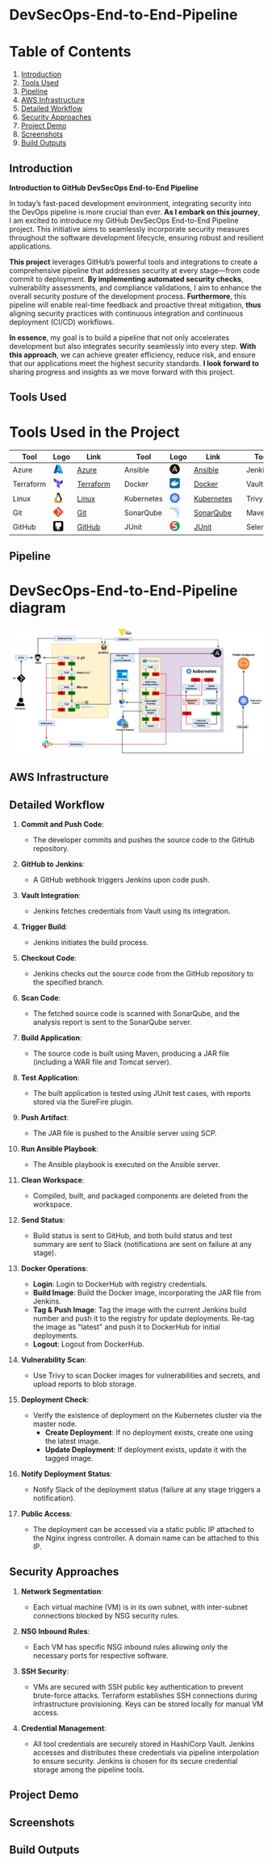 # DevSecOps-End-to-End-Pipeline


# Table of Contents

1. [Introduction](#introduction)
2. [Tools Used](#tools-used)
3. [Pipeline](#pipeline)
4. [AWS Infrastructure](#azure-infrastructure)
5. [Detailed Workflow](#detailed-workflow)
6. [Security Approaches](#security-approaches)
7. [Project Demo](#project-demo)
8. [Screenshots](#screenshots)
9. [Build Outputs](#build-outputs)

## Introduction

**Introduction to GitHub DevSecOps End-to-End Pipeline**

In today’s fast-paced development environment, integrating security into the DevOps pipeline is more crucial than ever. **As I embark on this journey**, I am excited to introduce my GitHub DevSecOps End-to-End Pipeline project. This initiative aims to seamlessly incorporate security measures throughout the software development lifecycle, ensuring robust and resilient applications.

**This project** leverages GitHub’s powerful tools and integrations to create a comprehensive pipeline that addresses security at every stage—from code commit to deployment. **By implementing automated security checks**, vulnerability assessments, and compliance validations, I aim to enhance the overall security posture of the development process. **Furthermore**, this pipeline will enable real-time feedback and proactive threat mitigation, **thus** aligning security practices with continuous integration and continuous deployment (CI/CD) workflows.

**In essence**, my goal is to build a pipeline that not only accelerates development but also integrates security seamlessly into every step. **With this approach**, we can achieve greater efficiency, reduce risk, and ensure that our applications meet the highest security standards. **I look forward to** sharing progress and insights as we move forward with this project.


## Tools Used

# Tools Used in the Project

| Tool       | Logo                                                                                       | Link                                |   | Tool       | Logo                                                                                       | Link                                |   | Tool       | Logo                                                                                       | Link                                |
|------------|--------------------------------------------------------------------------------------------|-------------------------------------|---|------------|--------------------------------------------------------------------------------------------|-------------------------------------|---|------------|--------------------------------------------------------------------------------------------|-------------------------------------|
| Azure      | <img src="https://github.com/eyongca/DevSecOps-End-to-End-Pipeline/blob/main/images/azure.svg" width="20" height="20"> | [Azure](https://azure.microsoft.com/) |   | Ansible    | <img src="https://github.com/eyongca/DevSecOps-End-to-End-Pipeline/blob/main/images/ansible.svg" width="20" height="20"> | [Ansible](https://www.ansible.com/)       |   | Jenkins    | <img src="https://github.com/eyongca/DevSecOps-End-to-End-Pipeline/blob/main/images/jenkins.svg" width="20" height="20"> | [Jenkins](https://www.jenkins.io/) |
| Terraform  | <img src="https://github.com/eyongca/DevSecOps-End-to-End-Pipeline/blob/main/images/terraformio.svg" width="20" height="20"> | [Terraform](https://www.terraform.io/) |   | Docker     | <img src="https://github.com/eyongca/DevSecOps-End-to-End-Pipeline/blob/main/images/docker.svg" width="20" height="20"> | [Docker](https://www.docker.com/)         |   | Vault      | <img src="https://github.com/eyongca/DevSecOps-End-to-End-Pipeline/blob/main/images/vault.svg" width="20" height="20"> | [Vault](https://www.hashicorp.com/products/vault) |
| Linux      | <img src="https://github.com/eyongca/DevSecOps-End-to-End-Pipeline/blob/main/images/linux-icon.svg" width="20" height="20"> | [Linux](https://www.kernel.org/)     |   | Kubernetes | <img src="https://github.com/eyongca/DevSecOps-End-to-End-Pipeline/blob/main/images/kubernetes.svg" width="20" height="20"> | [Kubernetes](https://kubernetes.io/)      |   | Trivy      | <img src="https://github.com/eyongca/DevSecOps-End-to-End-Pipeline/blob/main/images/trivy.svg" width="20" height="20"> | [Trivy](https://aquasecurity.github.io/trivy/) |
| Git        | <img src="https://github.com/eyongca/DevSecOps-End-to-End-Pipeline/blob/main/images/git.svg" width="20" height="20"> | [Git](https://git-scm.com/)           |   | SonarQube  | <img src="https://github.com/eyongca/DevSecOps-End-to-End-Pipeline/blob/main/images/sonarqube.svg" width="20" height="20"> | [SonarQube](https://www.sonarqube.org/)   |   | Maven      | <img src="https://github.com/eyongca/DevSecOps-End-to-End-Pipeline/blob/main/images/maven.svg" width="20" height="20"> | [Maven](https://maven.apache.org/)         |
| GitHub     | <img src="https://github.com/eyongca/DevSecOps-End-to-End-Pipeline/blob/main/images/github.svg" width="20" height="20"> | [GitHub](https://github.com/)       |   | JUnit      | <img src="https://github.com/eyongca/DevSecOps-End-to-End-Pipeline/blob/main/images/junit5.png" width="20" height="20"> | [JUnit](https://junit.org/junit4/)         |   | Selenium   | <img src="https://github.com/eyongca/DevSecOps-End-to-End-Pipeline/blob/main/images/selenium.svg" width="20" height="20"> | [Selenium](https://www.selenium.dev/)     |





## Pipeline
# DevSecOps-End-to-End-Pipeline diagram
![Project Image](https://github.com/eyongca/DevSecOps-End-to-End-Pipeline/blob/main/images/pipeline.webp)


## AWS Infrastructure
<!-- Azure Infrastructure content here -->

## Detailed Workflow

1. **Commit and Push Code**: 
   - The developer commits and pushes the source code to the GitHub repository.

2. **GitHub to Jenkins**: 
   - A GitHub webhook triggers Jenkins upon code push.

3. **Vault Integration**: 
   - Jenkins fetches credentials from Vault using its integration.

4. **Trigger Build**: 
   - Jenkins initiates the build process.

5. **Checkout Code**: 
   - Jenkins checks out the source code from the GitHub repository to the specified branch.

6. **Scan Code**: 
   - The fetched source code is scanned with SonarQube, and the analysis report is sent to the SonarQube server.

7. **Build Application**: 
   - The source code is built using Maven, producing a JAR file (including a WAR file and Tomcat server).

8. **Test Application**: 
   - The built application is tested using JUnit test cases, with reports stored via the SureFire plugin.

9. **Push Artifact**: 
   - The JAR file is pushed to the Ansible server using SCP.

10. **Run Ansible Playbook**: 
    - The Ansible playbook is executed on the Ansible server.

11. **Clean Workspace**: 
    - Compiled, built, and packaged components are deleted from the workspace.

12. **Send Status**: 
    - Build status is sent to GitHub, and both build status and test summary are sent to Slack (notifications are sent on failure at any stage).

13. **Docker Operations**:
    - **Login**: Login to DockerHub with registry credentials.
    - **Build Image**: Build the Docker image, incorporating the JAR file from Jenkins.
    - **Tag & Push Image**: Tag the image with the current Jenkins build number and push it to the registry for update deployments. Re-tag the image as "latest" and push it to DockerHub for initial deployments.
    - **Logout**: Logout from DockerHub.

14. **Vulnerability Scan**: 
    - Use Trivy to scan Docker images for vulnerabilities and secrets, and upload reports to blob storage.

15. **Deployment Check**: 
    - Verify the existence of deployment on the Kubernetes cluster via the master node.
      - **Create Deployment**: If no deployment exists, create one using the latest image.
      - **Update Deployment**: If deployment exists, update it with the tagged image.

16. **Notify Deployment Status**: 
    - Notify Slack of the deployment status (failure at any stage triggers a notification).

17. **Public Access**: 
    - The deployment can be accessed via a static public IP attached to the Nginx ingress controller. A domain name can be attached to this IP.


## Security Approaches
1. **Network Segmentation**: 
   - Each virtual machine (VM) is in its own subnet, with inter-subnet connections blocked by NSG security rules.

2. **NSG Inbound Rules**: 
   - Each VM has specific NSG inbound rules allowing only the necessary ports for respective software.

3. **SSH Security**: 
   - VMs are secured with SSH public key authentication to prevent brute-force attacks. Terraform establishes SSH connections during infrastructure provisioning. Keys can be stored locally for manual VM access.

4. **Credential Management**: 
   - All tool credentials are securely stored in HashiCorp Vault. Jenkins accesses and distributes these credentials via pipeline interpolation to ensure security. Jenkins is chosen for its secure credential storage among the pipeline tools.

## Project Demo
<!-- Project Demo content here -->

## Screenshots
<!-- Screenshots content here -->

## Build Outputs
<!-- Build Outputs content here -->
